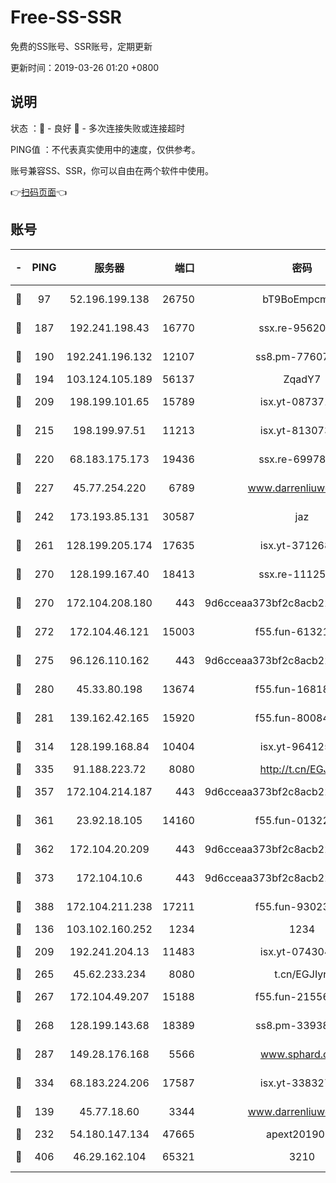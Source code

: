 # Free-SS-SSR

免费的SS账号、SSR账号，定期更新

更新时间：2019-03-26 01:20 +0800

## 说明

状态     ：🙂 - 良好 🙁 - 多次连接失败或连接超时

PING值   ：不代表真实使用中的速度，仅供参考。

账号兼容SS、SSR，你可以自由在两个软件中使用。

👉[扫码页面](https://liesauer.github.io/Free-SS-SSR/)👈

## 账号

|-|PING|服务器|端口|密码|加密方式|区域|
|:----:|:----:|:-----:|-----:|:----:|:----:|:----:|
|🙂|97|52.196.199.138|26750|bT9BoEmpcmP7|aes-256-cfb|JP|
|🙂|187|192.241.198.43|16770|ssx.re-95620121|aes-256-cfb|US|
|🙂|190|192.241.196.132|12107|ss8.pm-77607879|aes-256-cfb|US|
|🙂|194|103.124.105.189|56137|ZqadY7|chacha20|CN|
|🙂|209|198.199.101.65|15789|isx.yt-08737172|aes-256-cfb|US|
|🙂|215|198.199.97.51|11213|isx.yt-81307363|aes-256-cfb|US|
|🙂|220|68.183.175.173|19436|ssx.re-69978912|aes-256-cfb|US|
|🙂|227|45.77.254.220|6789|www.darrenliuwei.com|aes-256-cfb|SG|
|🙂|242|173.193.85.131|30587|jaz|aes-256-cfb|US|
|🙂|261|128.199.205.174|17635|isx.yt-37126859|aes-256-cfb|SG|
|🙂|270|128.199.167.40|18413|ssx.re-11125566|aes-256-cfb|SG|
|🙂|270|172.104.208.180|443|9d6cceaa373bf2c8acb22e60b6a58be6|aes-256-cfb|US|
|🙂|272|172.104.46.121|15003|f55.fun-61321984|aes-256-cfb|SG|
|🙂|275|96.126.110.162|443|9d6cceaa373bf2c8acb22e60b6a58be6|aes-256-cfb|US|
|🙂|280|45.33.80.198|13674|f55.fun-16818858|aes-256-cfb|US|
|🙂|281|139.162.42.165|15920|f55.fun-80084282|aes-256-cfb|SG|
|🙂|314|128.199.168.84|10404|isx.yt-96412593|aes-256-cfb|SG|
|🙂|335|91.188.223.72|8080|http://t.cn/EGJIyrl|rc4-md5|RU|
|🙂|357|172.104.214.187|443|9d6cceaa373bf2c8acb22e60b6a58be6|aes-256-cfb|US|
|🙂|361|23.92.18.105|14160|f55.fun-01322575|aes-256-cfb|US|
|🙂|362|172.104.20.209|443|9d6cceaa373bf2c8acb22e60b6a58be6|aes-256-cfb|US|
|🙂|373|172.104.10.6|443|9d6cceaa373bf2c8acb22e60b6a58be6|aes-256-cfb|US|
|🙂|388|172.104.211.238|17211|f55.fun-93023249|aes-256-cfb|US|
|🙂|136|103.102.160.252|1234|1234|rc4-md5|JP|
|🙂|209|192.241.204.13|11483|isx.yt-07430483|aes-256-cfb|US|
|🙂|265|45.62.233.234|8080|t.cn/EGJIyrl|rc4-md5|CA|
|🙂|267|172.104.49.207|15188|f55.fun-21556723|aes-256-cfb|SG|
|🙂|268|128.199.143.68|18389|ss8.pm-33938074|aes-256-cfb|SG|
|🙂|287|149.28.176.168|5566|www.sphard.com|aes-256-cfb|AU|
|🙂|334|68.183.224.206|17587|isx.yt-33832783|aes-256-cfb|SG|
|🙁|139|45.77.18.60|3344|www.darrenliuwei.com|aes-256-cfb|JP|
|🙁|232|54.180.147.134|47665|apext2019001|chacha20|KR|
|🙁|406|46.29.162.104|65321|3210|aes-256-ctr|RU|
